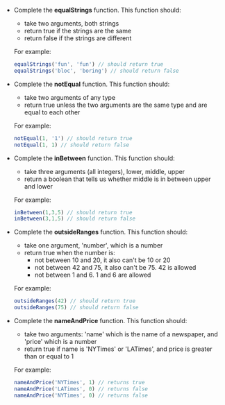 - Complete the **equalStrings** function. This function should:
    - take two arguments, both strings
    - return true if the strings are the same
    - return false if the strings are different
    
    For example:
    
    ```javascript
    equalStrings('fun', 'fun') // should return true
    equalStrings('bloc', 'boring') // should return false
    ```


- Complete the **notEqual** function. This function should:
    - take two arguments of any type
    - return true unless the two arguments are the same type and are equal to each other

    For example:
    
    ```javascript
    notEqual(1, '1') // should return true
    notEqual(1, 1) // should return false
    ```

- Complete the **inBetween** function. This function should:
    - take three arguments (all integers), lower, middle, upper
    - return a boolean that tells us whether middle is in between upper and lower

    For example:
    
    ```javascript
    inBetween(1,3,5) // should return true
    inBetween(3,1,5) // should return false
    ```

- Complete the **outsideRanges** function. This function should:
    - take one argument, 'number', which is a number
    - return true when the number is:
        - not between 10 and 20, it also can't be 10 or 20 
        - not between 42 and 75, it also can't be 75. 42 is allowed 
        - not between 1 and 6. 1 and 6 are allowed

    For example:
    
    ```javascript
    outsideRanges(42) // should return true
    outsideRanges(75) // should return false
    ```

- Complete the **nameAndPrice** function. This function should:
    - take two arguments: 'name' which is the name of a newspaper, and 'price' which is a number
    - return true if name is 'NYTimes' or 'LATimes', and price is greater than or equal to 1

    For example:
    
    ```javascript
    nameAndPrice('NYTimes', 1) // returns true
    nameAndPrice('LATimes', 0) // returns false
    nameAndPrice('NYTimes', 0) // returns false
    ```
